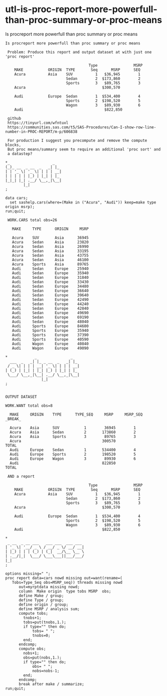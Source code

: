 # utl-is-proc-report-more-powerfull-than-proc-summary-or-proc-means
Is procreport more powerfull than proc summary or proc means 

    Is procreport more powerfull than proc summary or proc means                                                 
                                                                                                                 
     Problem: Produce this report and output dataset at with just one 'proc report'                              
                                                                                                                 
                                         Type                MSRP                                                
        MAKE           ORIGIN  TYPE       Seq      MSRP      SEQ                                                 
        Acura          Asia    SUV          1   $36,945        1                                                 
                               Sedan        2  $173,860        2                                                 
                               Sports       3   $89,765        3                                                 
        Acura                                  $300,570                                                          
                                                                                                                 
        Audi           Europe  Sedan        1  $534,400        4                                                 
                               Sports       2  $198,520        5                                                 
                               Wagon        3   $89,930        6                                                 
        Audi                                    $822,850                                                         
                                                                                                                 
     github                                                                                                      
     https://tinyurl.com/wfntuxl                                                                                 
     https://communities.sas.com/t5/SAS-Procedures/Can-I-show-row-line-number-in-PROC-REPORT/m-p/606838          
                                                                                                                 
     For production I suggest you precompute and remove the compute blocks,                                      
     But proc means/summary seem to require an additional 'proc sort' and                                        
     a datastep?                                                                                                 
                                                                                                                 
    *_                   _                                                                                       
    (_)_ __  _ __  _   _| |_                                                                                     
    | | '_ \| '_ \| | | | __|                                                                                    
    | | | | | |_) | |_| | |_                                                                                     
    |_|_| |_| .__/ \__,_|\__|                                                                                    
            |_|                                                                                                  
    ;                                                                                                            
                                                                                                                 
    data cars;                                                                                                   
      set sashelp.cars(where=(Make in ("Acura", "Audi")) keep=make type origin msrp);                            
    run;quit;                                                                                                    
                                                                                                                 
     WORK.CARS total obs=26                                                                                      
                                                                                                                 
       MAKE     TYPE      ORIGIN     MSRP                                                                        
                                                                                                                 
       Acura    SUV       Asia      36945                                                                        
       Acura    Sedan     Asia      23820                                                                        
       Acura    Sedan     Asia      26990                                                                        
       Acura    Sedan     Asia      33195                                                                        
       Acura    Sedan     Asia      43755                                                                        
       Acura    Sedan     Asia      46100                                                                        
       Acura    Sports    Asia      89765                                                                        
       Audi     Sedan     Europe    25940                                                                        
       Audi     Sedan     Europe    35940                                                                        
       Audi     Sedan     Europe    31840                                                                        
       Audi     Sedan     Europe    33430                                                                        
       Audi     Sedan     Europe    34480                                                                        
       Audi     Sedan     Europe    36640                                                                        
       Audi     Sedan     Europe    39640                                                                        
       Audi     Sedan     Europe    42490                                                                        
       Audi     Sedan     Europe    44240                                                                        
       Audi     Sedan     Europe    42840                                                                        
       Audi     Sedan     Europe    49690                                                                        
       Audi     Sedan     Europe    69190                                                                        
       Audi     Sedan     Europe    48040                                                                        
       Audi     Sports    Europe    84600                                                                        
       Audi     Sports    Europe    35940                                                                        
       Audi     Sports    Europe    37390                                                                        
       Audi     Sports    Europe    40590                                                                        
       Audi     Wagon     Europe    40840                                                                        
       Audi     Wagon     Europe    49090                                                                        
                                                                                                                 
    *            _               _                                                                               
      ___  _   _| |_ _ __  _   _| |_                                                                             
     / _ \| | | | __| '_ \| | | | __|                                                                            
    | (_) | |_| | |_| |_) | |_| | |_                                                                             
     \___/ \__,_|\__| .__/ \__,_|\__|                                                                            
                    |_|                                                                                          
    ;                                                                                                            
                                                                                                                 
                                                                                                                 
    OUTPUT DATASET                                                                                               
                                                                                                                 
    WORK.WANT total obs=8                                                                                        
                                                                                                                 
      MAKE     ORIGIN    TYPE      TYPE_SEQ     MSRP     MSRP_SEQ    _BREAK_                                     
                                                                                                                 
      Acura    Asia      SUV           1        36945        1                                                   
      Acura    Asia      Sedan         2       173860        2                                                   
      Acura    Asia      Sports        3        89765        3                                                   
      Acura                                    300570                 TOTAL                                      
      Audi     Europe    Sedan         1       534400        4                                                   
      Audi     Europe    Sports        2       198520        5                                                   
      Audi     Europe    Wagon         3        89930        6                                                   
      Audi                                     822850                 TOTAL                                      
                                                                                                                 
     AND a report                                                                                                
                                                                                                                 
                                         Type                MSRP                                                
        MAKE           ORIGIN  TYPE       Seq      MSRP      SEQ                                                 
        Acura          Asia    SUV          1   $36,945        1                                                 
                               Sedan        2  $173,860        2                                                 
                               Sports       3   $89,765        3                                                 
        Acura                                  $300,570                                                          
                                                                                                                 
        Audi           Europe  Sedan        1  $534,400        4                                                 
                               Sports       2  $198,520        5                                                 
                               Wagon        3   $89,930        6                                                 
        Audi                                   $822,850                                                          
                                                                                                                 
    *                                                                                                            
     _ __  _ __ ___   ___ ___  ___ ___                                                                           
    | '_ \| '__/ _ \ / __/ _ \/ __/ __|                                                                          
    | |_) | | | (_) | (_|  __/\__ \__ \                                                                          
    | .__/|_|  \___/ \___\___||___/___/                                                                          
    |_|                                                                                                          
    ;                                                                                                            
                                                                                                                 
    options missing=" ";                                                                                         
    proc report data=cars nowd missing out=want(rename=(                                                         
       Tobs=Type_Seq obs=MSRP_seq)) threads missing nowd                                                         
          out=myrptdata missing nowd;                                                                            
          column  Make origin  type tobs MSRP  obs;                                                              
          define Make / group;                                                                                   
          define Type / group;                                                                                   
          define origin / group;                                                                                 
          define MSRP / analysis sum;                                                                            
          compute tobs;                                                                                          
            tnobs+1;                                                                                             
            tobs=put(tnobs,1.);                                                                                  
            if type="" then do;                                                                                  
                tobs= " ";                                                                                       
                tnobs=0;                                                                                         
            end;                                                                                                 
          endcomp;                                                                                               
          compute obs;                                                                                           
            nobs+1;                                                                                              
            obs=put(nobs,1.);                                                                                    
            if type="" then do;                                                                                  
                obs= " ";                                                                                        
                nobs=nobs-1;                                                                                     
            end;                                                                                                 
          endcomp;                                                                                               
          break after make / summarize;                                                                          
    run;quit;                                                                                                    
                                                                                                                 
